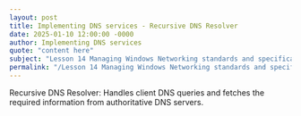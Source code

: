 ```yaml
---
layout: post
title: Implementing DNS services - Recursive DNS Resolver
date: 2025-01-10 12:00:00 -0000
author: Implementing DNS services
quote: "content here"
subject: "Lesson 14 Managing Windows Networking standards and specifications"
permalink: "/Lesson 14 Managing Windows Networking standards and specifications/Implementing DNS services/Implementing DNS services - Recursive DNS Resolver"
---
```


Recursive DNS Resolver: Handles client DNS queries and fetches the required information from authoritative DNS servers.
